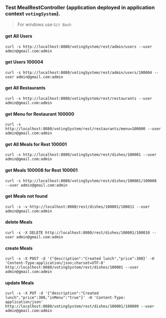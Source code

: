 ### Test MealRestController (application deployed in application context `votingSystem`).
> For windows use `Git Bash`

#### get All Users
`curl -s http://localhost:8080/votingSystem/rest/admin/users --user admin@gmail.com:admin`

#### get Users 100004
`curl -s http://localhost:8080/votingSystem/rest/admin/users/100004 --user admin@gmail.com:admin`

#### get All Restaurants
`curl -s http://localhost:8080/votingSystem/rest/restaurants --user admin@gmail.com:admin`

#### get Menu for Restaurant 100000
`curl -s http://localhost:8080/votingSystem/rest/restaurants/menu=100000 --user admin@gmail.com:admin`

#### get All Meals for Rest 100001
`curl -s http://localhost:8080/votingSystem/rest/dishes/100001 --user admin@gmail.com:admin`

#### get Meals 100008 for Rest 100001
`curl -s http://localhost:8080/votingSystem/rest/dishes/100001/100008  --user admin@gmail.com:admin`

#### get Meals not found
`curl -s -v http://localhost:8080/rest/dishes/100001/100011 --user admin@gmail.com:admin`

#### delete Meals
`curl -s -X DELETE http://localhost:8080/rest/dishes/100001/100010 --user admin@gmail.com:admin`

#### create Meals
`curl -s -X POST -d '{"description":"Created lunch","price":300}' -H 'Content-Type:application/json;charset=UTF-8' http://localhost:8080/votingSystem/rest/dishes/100001 --user admin@gmail.com:admin`

#### update Meals
`curl -s -X PUT -d '{"description":"Created lunch","price":300,"inMenu":"true"}' -H 'Content-Type: application/json' http://localhost:8080/votingSystem/rest/dishes/100001/100009 --user admin@gmail.com:admin`
